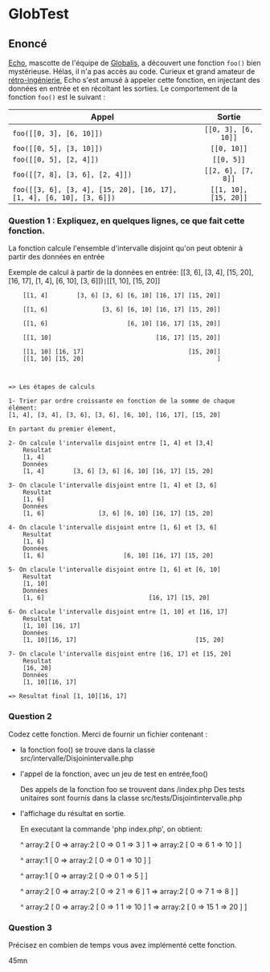 # GlobTest


## Enoncé

[Echo](https://www.instagram.com/globalisecho/?hl=fr), mascotte de l'équipe de [Globalis](https://www.globalis-ms.com/), a découvert une fonction `foo()` bien mystérieuse. Hélas, il n'a pas accès au code. Curieux et grand amateur de [rétro-ingénierie](https://fr.wikipedia.org/wiki/R%C3%A9tro-ing%C3%A9nierie), Echo s'est amusé à appeler cette fonction, en injectant des données en entrée et en récoltant les sorties. Le comportement de la fonction `foo()` est le suivant :

|  Appel     |  Sortie     |
| ---   |:-:    |
| `foo([[0, 3], [6, 10]])` | `[[0, 3], [6, 10]]` |
| `foo([[0, 5], [3, 10]])` | `[[0, 10]]` |
| `foo([[0, 5], [2, 4]])` | `[[0, 5]]` |
| `foo([[7, 8], [3, 6], [2, 4]])` | `[[2, 6], [7, 8]]` |
| `foo([[3, 6], [3, 4], [15, 20], [16, 17], [1, 4], [6, 10], [3, 6]])` | `[[1, 10], [15, 20]]` |


### Question 1 : Expliquez, en quelques lignes, ce que fait cette fonction.


La fonction calcule l'ensemble d'intervalle disjoint qu'on peut obtenir à partir des données en entrée

Exemple de calcul à partir de la données en entrée: [[3, 6], [3, 4], [15, 20], [16, 17], [1, 4], [6, 10], [3, 6]])` | `[[1, 10], [15, 20]]

        [[1, 4]        [3, 6] [3, 6] [6, 10] [16, 17] [15, 20]]

        [[1, 6]               [3, 6] [6, 10] [16, 17] [15, 20]]

        [[1, 6]                      [6, 10] [16, 17] [15, 20]]

        [[1, 10]                             [16, 17] [15, 20]]

        [[1, 10] [16, 17]                             [15, 20]]
        [[1, 10] [15, 20]                                     ]

    
    
    => Les étapes de calculs
    
    1- Trier par ordre croissante en fonction de la somme de chaque élément:
    [1, 4], [3, 4], [3, 6], [3, 6], [6, 10], [16, 17], [15, 20]

    En partant du premier élement, 

    2- On calcule l'intervalle disjoint entre [1, 4] et [3,4]
        Resultat
        [1, 4]
        Données
        [1, 4]        [3, 6] [3, 6] [6, 10] [16, 17] [15, 20]

    3- On clacule l'intervalle disjoint entre [1, 4] et [3, 6]
        Resultat
        [1, 6]         
        Données
        [1, 6]               [3, 6] [6, 10] [16, 17] [15, 20]

    4- On clacule l'intervalle disjoint entre [1, 6] et [3, 6]
        Resultat
        [1, 6]
        Données
        [1, 6]                      [6, 10] [16, 17] [15, 20]

    5- On clacule l'intervalle disjoint entre [1, 6] et [6, 10]
        Resultat
        [1, 10]
        Données
        [1, 6]                             [16, 17] [15, 20]

    6- On clacule l'intervalle disjoint entre [1, 10] et [16, 17]
        Resultat
        [1, 10] [16, 17]
        Données
        [1, 10][16, 17]                                 [15, 20]
    
    7- On clacule l'intervalle disjoint entre [16, 17] et [15, 20]
        Resultat
        [16, 20]
        Données
        [1, 10][16, 17]

    => Resultat final [1, 10][16, 17]
    

### Question 2

Codez cette fonction.
Merci de fournir un fichier contenant :

- la fonction 
    foo() se trouve dans la classe src/intervalle/Disjoinintervalle.php

- l'appel de la fonction, avec un jeu de test en entrée,foo()

    Des appels de la fonction foo se trouvent dans /index.php
    Des tests unitaires sont fournis dans la classe src/tests/Disjointintervalle.php


- l'affichage du résultat en sortie.
   
    En executant la commande 'php index.php', on obtient:

    ^ array:2 [
        0 => array:2 [
            0 => 0
            1 => 3
        ]
        1 => array:2 [
            0 => 6
            1 => 10
        ]
    ]

    ^ array:1 [
        0 => array:2 [
            0 => 0
            1 => 10
        ]
    ]

    ^ array:1 [
        0 => array:2 [
            0 => 0
            1 => 5
        ]
    ]

    ^ array:2 [
        0 => array:2 [
            0 => 2
            1 => 6
        ]
        1 => array:2 [
            0 => 7
            1 => 8
        ]
    ]
        
    ^ array:2 [
        0 => array:2 [
            0 => 1
            1 => 10
        ]
        1 => array:2 [
            0 => 15
            1 => 20
        ]
    ]


### Question 3

Précisez en combien de temps vous avez implémenté cette fonction.

45mn
